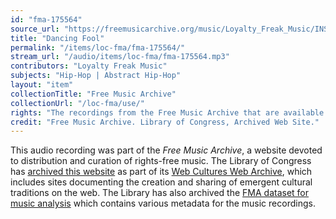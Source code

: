 ```yaml
---
id: "fma-175564"
source_url: "https://freemusicarchive.org/music/Loyalty_Freak_Music/INSTRUMENTAL_RB_BEATS_TO_SING_OR_RAP_ON/Loyalty_Freak_Music_-_INSTRUMENTAL_RB_BEATS_TO_SING_OR_RAP_ON_-_09_Dancing_Fool"
title: "Dancing Fool"
permalink: "/items/loc-fma/fma-175564/"
stream_url: "/audio/items/loc-fma/fma-175564.mp3"
contributors: "Loyalty Freak Music"
subjects: "Hip-Hop | Abstract Hip-Hop"
layout: "item"
collectionTitle: "Free Music Archive"
collectionUrl: "/loc-fma/use/"
rights: "The recordings from the Free Music Archive that are available on Citizen DJ have a CC0 1.0 Universal License (Public Domain Dedication) which means you can copy, modify, distribute and perform the work, even for commercial purposes, all without asking permission."
credit: "Free Music Archive. Library of Congress, Archived Web Site."
---
```


This audio recording was part of the _Free Music Archive_, a website devoted to distribution and curation of rights-free music. The Library of Congress has [archived this website](https://www.loc.gov/item/lcwaN0026492/) as part of its [Web Cultures Web Archive](https://www.loc.gov/collections/web-cultures-web-archive/about-this-collection/), which includes sites documenting the creation and sharing of emergent cultural traditions on the web. The Library has also archived the [FMA dataset for music analysis](https://catalog.loc.gov/vwebv/search?searchCode=LCCN&searchArg=2018655052&searchType=1&permalink=y) which contains various metadata for the music recordings.